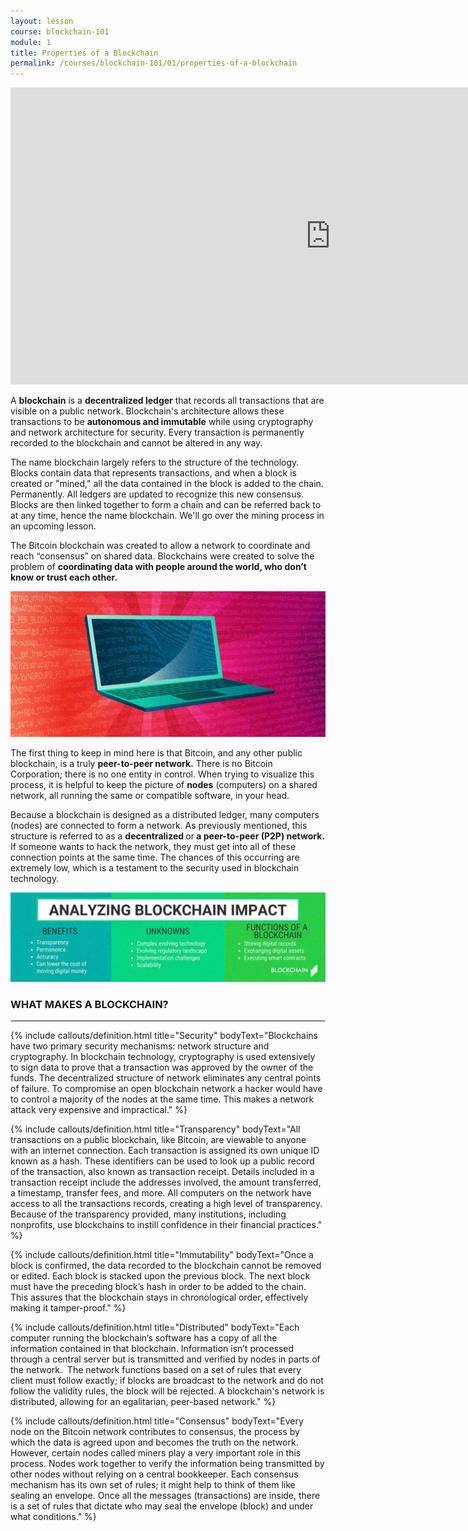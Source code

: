 ```yaml
---
layout: lesson
course: blockchain-101
module: 1
title: Properties of a Blockchain
permalink: /courses/blockchain-101/01/properties-of-a-blockchain
---
```


<iframe src="https://www.youtube.com/embed/Urc99JnsgT8?rel=0" width="1024" height="475" frameborder="0" allowfullscreen="allowfullscreen"></iframe>


<span class="openingParagraph">A <strong>blockchain</strong> is a <strong>decentralized ledger</strong> that records all transactions that are visible on a public network. Blockchain's architecture allows these transactions to be <strong>autonomous and immutable</strong> while using cryptography and network architecture for security. Every transaction is permanently recorded to the blockchain and cannot be altered in any way.
</span>

The name blockchain largely refers to the structure of the technology. Blocks contain data that represents transactions, and when a block is created or "mined," all the data contained in the block is added to the chain. Permanently. All ledgers are updated to recognize this new consensus. Blocks are then linked together to form a chain and can be referred back to at any time, hence the name blockchain. We'll go over the mining process in an upcoming lesson.

<span style="font-weight: 400;">The Bitcoin blockchain was created to allow a network to coordinate and reach “consensus” on shared data. Blockchains were created to solve the problem of </span><b>coordinating data with people around the world, who don’t know or trust each other.</b>

<img src="/assets/img/courses/blockchain-101/1-03.jpg" alt="Laptop with code" title="Laptop with code"/>

<span style="font-weight: 400;">The first thing to keep in mind here is that Bitcoin, and any other public blockchain, is a truly <strong>peer-to-peer network.</strong> There is no Bitcoin Corporation; there is no one entity in control. When trying to visualize this process, it is helpful to keep the picture of <strong>nodes</strong> (computers) on a shared network, all running the same or compatible software, in your head. </span>

Because a blockchain is designed as a distributed ledger, many computers (nodes) are connected to form a network. As previously mentioned, this structure is referred to as a <strong>decentralized </strong>or<strong> a peer-to-peer (P2P) network.</strong> If someone wants to hack the network, they must get into all of these connection points at the same time. The chances of this occurring are extremely low, which is a testament to the security used in blockchain technology.

<img src="/assets/img/courses/blockchain-101/3609aef6-9da8-437f-921f-a8a4f442e66b.jpg" alt="Chart analyzing blockchain impact" title="Analyzing Blockchain Impact"/>

<h4></h4>

<h3 style="text-align: left;">WHAT MAKES A BLOCKCHAIN?</h3>
<hr />

{% include callouts/definition.html title="Security" bodyText="Blockchains have two primary security mechanisms: network structure and cryptography. In blockchain technology, cryptography is used extensively to sign data to prove that a transaction was approved by the owner of the funds. The decentralized structure of network eliminates any central points of failure. To compromise an open blockchain network a hacker would have to control a majority of the nodes at the same time. This makes a network attack very expensive and impractical." %}

{% include callouts/definition.html title="Transparency" bodyText="All transactions on a public blockchain, like Bitcoin, are viewable to anyone with an internet connection. Each transaction is assigned its own unique ID known as a hash. These identifiers can be used to look up a public record of the transaction, also known as transaction receipt. Details included in a transaction receipt include the addresses involved, the amount transferred, a timestamp, transfer fees, and more. All computers on the network have access to all the transactions records, creating a high level of transparency. Because of the transparency provided, many institutions, including nonprofits, use blockchains to instill confidence in their financial practices." %}

{% include callouts/definition.html title="Immutability" bodyText="Once a block is confirmed, the data recorded to the blockchain cannot be removed or edited. Each block is stacked upon the previous block. The next block must have the preceding block’s hash in order to be added to the chain. This assures that the blockchain stays in chronological order, effectively making it tamper-proof." %}

{% include callouts/definition.html title="Distributed" bodyText="Each computer running the blockchain’s software has a copy of all the information contained in that blockchain. Information isn’t processed through a central server but is transmitted and verified by nodes in parts of the network.  The network functions based on a set of rules that every client must follow exactly; if blocks are broadcast to the network and do not follow the validity rules, the block will be rejected. A blockchain's network is distributed, allowing for an egalitarian, peer-based network." %}

{% include callouts/definition.html title="Consensus" bodyText="Every node on the Bitcoin network contributes to consensus, the process by which the data is agreed upon and becomes the truth on the network. However, certain nodes called miners play a very important role in this process. Nodes work together to verify the information being transmitted by other nodes without relying on a central bookkeeper. Each consensus mechanism has its own set of rules; it might help to think of them like sealing an envelope. Once all the messages (transactions) are inside, there is a set of rules that dictate who may seal the envelope (block) and under what conditions." %}



